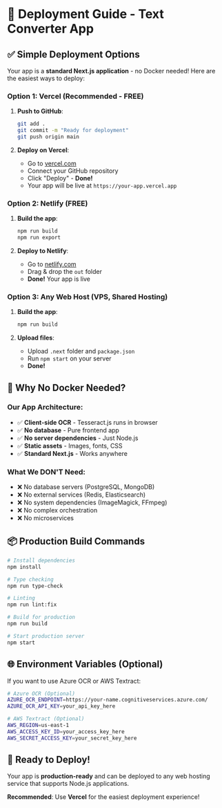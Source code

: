 # 🚀 Deployment Guide - Text Converter App

## ✅ **Simple Deployment Options**

Your app is a **standard Next.js application** - no Docker needed! Here are the easiest ways to deploy:

### **Option 1: Vercel (Recommended - FREE)**
1. **Push to GitHub**:
   ```bash
   git add .
   git commit -m "Ready for deployment"
   git push origin main
   ```

2. **Deploy on Vercel**:
   - Go to [vercel.com](https://vercel.com)
   - Connect your GitHub repository
   - Click "Deploy" - **Done!**
   - Your app will be live at `https://your-app.vercel.app`

### **Option 2: Netlify (FREE)**
1. **Build the app**:
   ```bash
   npm run build
   npm run export
   ```

2. **Deploy to Netlify**:
   - Go to [netlify.com](https://netlify.com)
   - Drag & drop the `out` folder
   - **Done!** Your app is live

### **Option 3: Any Web Host (VPS, Shared Hosting)**
1. **Build the app**:
   ```bash
   npm run build
   ```

2. **Upload files**:
   - Upload `.next` folder and `package.json`
   - Run `npm start` on your server
   - **Done!**

## 🎯 **Why No Docker Needed?**

### **Our App Architecture:**
- ✅ **Client-side OCR** - Tesseract.js runs in browser
- ✅ **No database** - Pure frontend app
- ✅ **No server dependencies** - Just Node.js
- ✅ **Static assets** - Images, fonts, CSS
- ✅ **Standard Next.js** - Works anywhere

### **What We DON'T Need:**
- ❌ No database servers (PostgreSQL, MongoDB)
- ❌ No external services (Redis, Elasticsearch)
- ❌ No system dependencies (ImageMagick, FFmpeg)
- ❌ No complex orchestration
- ❌ No microservices

## 📦 **Production Build Commands**

```bash
# Install dependencies
npm install

# Type checking
npm run type-check

# Linting
npm run lint:fix

# Build for production
npm run build

# Start production server
npm start
```

## 🌐 **Environment Variables (Optional)**

If you want to use Azure OCR or AWS Textract:

```bash
# Azure OCR (Optional)
AZURE_OCR_ENDPOINT=https://your-name.cognitiveservices.azure.com/
AZURE_OCR_API_KEY=your_api_key_here

# AWS Textract (Optional)
AWS_REGION=us-east-1
AWS_ACCESS_KEY_ID=your_access_key_here
AWS_SECRET_ACCESS_KEY=your_secret_key_here
```

## 🎉 **Ready to Deploy!**

Your app is **production-ready** and can be deployed to any web hosting service that supports Node.js applications.

**Recommended**: Use **Vercel** for the easiest deployment experience!
